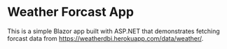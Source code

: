 # Weather Forcast App

This is a simple Blazor app built with ASP.NET that demonstrates fetching forcast data from https://weatherdbi.herokuapp.com/data/weather/.




